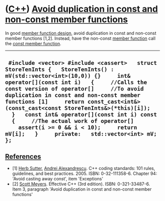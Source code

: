 # ([C++](Cpp.md)) [Avoid duplication in const and non-const member functions](CppAvoidDuplicationInConstAndNonConstMemberFunctions.md)

In good [member function design](CppMemberFunctionDesign.md), avoid
duplication in const and non-const member functions \[1,2\]. Instead,
have the non-const [member function](CppMemberFunction.md) call the
[const member function](CppConstMemberFunction.md).

  ------------------------------------------------------------------------------------------------------------------------------------------------------------------------------------------------------------------------------------------------------------------------------------------------------------------------------------------------------------------------------------------------------------------------------------------------------------------------------------------------------------------------------------
  ` #include <vector> #include <cassert>   struct StoreTenInts {   StoreTenInts() : mV(std::vector<int>(10,0)) {}     int& operator[](const int i)   {     //Calls the const version of operator[]     //To avoid duplication in const and non-const member functions [1]     return const_cast<int&>(const_cast<const StoreTenInts&>(*this)[i]);   }   const int& operator[](const int i) const   {     //The actual work of operator[]     assert(i >= 0 && i < 10);     return mV[i];   }     private:   std::vector<int> mV; };`
  ------------------------------------------------------------------------------------------------------------------------------------------------------------------------------------------------------------------------------------------------------------------------------------------------------------------------------------------------------------------------------------------------------------------------------------------------------------------------------------------------------------------------------------

## [References](CppReferences.md)

 * [1] [Herb Sutter](CppHerbSutter.md), [Andrei
    Alexandrescu](CppAndreiAlexandrescu.md). C++ coding standards: 101
    rules, guidelines, and best practices. 2005. ISBN: 0-32-111358-6.
    Chapter 94: 'Avoid casting away const', item 'Exceptions'
 * [2] [Scott Meyers](CppScottMeyers.md). Effective C++ (3rd edition).
    ISBN: 0-321-33487-6. Item 3, paragraph 'Avoid duplication in const
    and non-const member functions'
